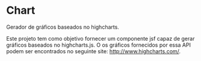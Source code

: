 Chart
=====

Gerador de gráficos baseados no highcharts.

Este projeto tem como objetivo fornecer um componente jsf capaz de gerar gráficos baseados no highcharts.js.
O os gráficos fornecidos por essa API podem ser encontrados no seguinte site: http://www.highcharts.com/.
